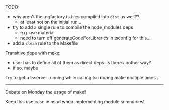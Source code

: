 TODO:
- why aren't the .ngfactory.ts files compiled into `dist` as well??
  * at least not on the initial run...
- try to add a single rule to compile the node_modules deps
  * e.g. use material
  * need to turn off generateCodeForLibraries in tsconfig for this...
- add a `clean` rule to the Makefile

Transitive deps with make:
- user has to define all of them as direct deps. Is there another way?
- if so, maybe

Try to get a tsserver running while calling tsc during make multiple times...

------
Debate on Monday the usage of make!

Keep this use case in mind when implementing module summaries!
